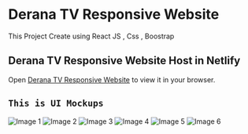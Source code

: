 # Derana TV Responsive Website

This Project Create using React JS , Css , Boostrap 

## Derana TV Responsive Website Host in Netlify

Open [Derana TV Responsive Website](https://majestic-smakager-65d011.netlify.app/) to view it in your browser.

## `This is UI Mockups`

![Image 1](https://cdn.glitch.global/ca03e832-08bf-4bdf-9a88-803cf4177686/Rectangle.png?v=1658045203805?raw=true "Titfdfdfle")
![Image 2](https://cdn.glitch.global/ca03e832-08bf-4bdf-9a88-803cf4177686/imagea.jpg?v=1658046223651?raw=true "Titfdfdfle")
![Image 3](https://cdn.glitch.global/ca03e832-08bf-4bdf-9a88-803cf4177686/Rectangle-2.png?v=1658045231985?raw=true "Titfdfdfle")
![Image 4](https://cdn.glitch.global/ca03e832-08bf-4bdf-9a88-803cf4177686/mockuuups-ipad-pro-mockup-on-white-table.jpeg?v=1658045249087?raw=true "Titfdfdfle")
![Image 5](https://cdn.glitch.global/ca03e832-08bf-4bdf-9a88-803cf4177686/Rectangle-3.png?v=1658045709401?raw=true "Titfdfdfle")
![Image 6](https://cdn.glitch.global/ca03e832-08bf-4bdf-9a88-803cf4177686/Rectangle-1.png?v=1658045718760?raw=true "Titfdfdfle")
